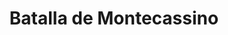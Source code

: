 ﻿---
title: "Batalla de Montecassino"
permalink: periodes_825.html
layout: periode
dataInici: 1944-01-04
dataFi: 1944-05-19
sidebar: periodes
pares:
  - 694:
    title: "Italia Continental"
    dataInici: "(1943-09-03)"
    dataFi: "(1945-05-02)"

fills:
  - 826:
    title: "Operación Diadema"
    dataInici: "(1944-05-11)"
    dataFi: "(1944-05-23)"

jocsPrincipals:
jocsEscenaris:
  - title: "Thunder at Cassino"
    bggId: 755
    dataInici: 1944-03-15
    dataFi: 1944-03-23

  - title: "S&T #071. The Battle for Cassino: Assaulting the Gustav Line, 1944 "
    bggId: 5996
    dataInici: 
    dataFi: 

jocsEpoca:
jocsEpocaEscenaris:
---
